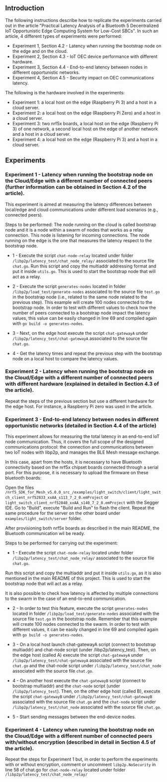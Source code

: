 ## Introduction

The following instructions describe how to replicate the experiments carried out in the article "Practical Latency Analysis of a Bluetooth 5 Decentralized IoT Opportunistic Edge Computing System for Low-Cost SBCs". In such an article, 4 different types of experiments were performed:

- Experiment 1, Section 4.2 - Latency when running the bootstrap node on the edge and on the cloud.
- Experiment 2, Section 4.3 - IoT OEC device performance with different hardware.
- Experiment 3, Section 4.4 - End-to-end latency between nodes in different opportunistic networks.
- Experiment 4, Section 4.5 - Security impact on OEC communications latency.

The following is the hardware involved in the experiments:

- Experiment 1: a local host on the edge (Raspberry Pi 3) and a host in a cloud server.
- Experiment 2: a local host on the edge (Raspberry Pi Zero) and a host in a cloud server.
- Experiment 3: two nrf5x boards, a local host on the edge (Raspberry Pi 3) of one network, a second local host on the edge of another network and a host in a cloud server.
- Experiment 4: a local host on the edge (Raspberry Pi 3) and a host in a cloud server.

## Experiments

### **Experiment 1** - Latency when running the bootstrap node on the Cloud/Edge with a different number of connected peers (further information can be obtained in Section 4.2 of the article).

This experiment is aimed at measuring the latency differences between local/edge and cloud communications under different load scenarios (e.g., connected peers).

Steps to be performed:
The node running on the cloud is called bootstrap node and it is a node within a swarm of nodes that works as a relay connection. This node is listening for incoming connections. The node running on the edge is the one that measures the latency respect to the bootstrap node.  

- 1 - Execute the script ```chat-node-relay``` located under folder ```/libp2p/latency_test/chat_node_relay/``` associated to the source file ```chat.go```. Run this script and copy the multiaddr addressing format and put it inside ```utils.go```. This is used to start the bootstrap node that will act as a relay.
 
- 2 - Execute the script ```generates-nodes``` located in folder ```/libp2p/load_test/generate-nodes``` associated to the source file ```test.go``` in the bootstrap node (i.e., related to the same node related to the previous step). This example will create 100 nodes connected to the bootstrap node. In order to test with different values to check how the number of peers connected to a bootstrap node impact the latency values, this value can be easily changed in line 69 and compiled again with ```go build -o generates-nodes```.    

- 3 - Next, on the edge host execute the script ```chat-gatewayA``` under ```/libp2p/latency_test/chat-gatewayA``` associated to the source file ```chat.go```.

- 4 - Get the latency times and repeat the previous step with the bootstrap node on a local host to compare the latency values.
 
### **Experiment 2** - Latency when running the bootstrap node on the Cloud/Edge with a different number of connected peers with different hardware (explained in detailed in Section 4.3 of the article).

Repeat the steps of the previous section but use a different hardware for the edge host. For instance, a Raspberry Pi zero was used in the article. 

### **Experiment 3** - End-to-end latency between nodes in different opportunistic networks (detailed in Section 4.4 of the article)

This experiment allows for measuring the total latency in an end-to-end IoT node communication. Thus, it covers the full scope of the designed communications protocol: the connection and communications between two IoT nodes with libp2p, and manages the BLE Mesh message exchange.

In this case, apart from the hosts, it is necessary to have Bluetooth connectivity based on the nrf5x chipset boards connected through a serial port. For this purpose, it is necessary to upload the firmware on these bluetooth boards: 

Open the files ```/nrf5_SDK_for_Mesh_v5.0.0_src_/examples/light_switch/client/light_switch_client_nrf52833_xxAA_s113_7_2_0.emProject``` or ```light_switch_client_nrf52840_xxAA_s140_7_2_0.emProject``` with the Segger IDE. 
Go to "Build", execute "Build and Run" to flash the client. Repeat the same procedure for the server on the other board under ```examples/light_switch/server``` folder.

After provisioning both nrf5x boards as described in the main README, the Bluetooth communication wil be ready.

Steps to be performed for carrying out the experiment:

- 1 - Execute the script ```chat-node-relay``` located under folder ```/libp2p/latency_test/chat_node_relay/``` associated to the source file ```chat.go```.

Run this script and copy the multiaddr and put it inside ```utils.go```, as it is also mentioned in the main README of this project. This is used to start the bootstrap node that will act as a relay.

It is also possible to check how latency is affected by multiple connections to the swarm in the case of an end-to-end communication.

- 2 - In order to test this feature, execute the script ```generates-nodes``` located in folder ```/libp2p/load_test/generate-nodes``` associated with the source file  ```test.go``` in the bootstrap node. Remember that this example will create 100 nodes connected to the swarm. In order to test with different values, it can be easily changed in line 69 and compiled again with ```go build -o generates-nodes```.    

- 3 - On a local host launch chat-gatewayA script (connect to bootstrap multiaddr) and chat-node script (under /libp2p/latency_test). Then, on the edge host (called A) execute the script ```chat-gatewayA``` under ```/libp2p/latency_test/chat-gatewayA``` associated with the source file ```chat.go``` and the chat-node script under ```/libp2p/latency_test/chat_node``` associated with the source file ```chat.go```.

- 4 - On another host execute the ```chat-gatewayB``` script (connect to bootstrap multiaddr) and the ```chat-node``` script (under ```/libp2p/latency_test```). Then, on the other edge host (called B), execute the script ```chat-gatewayB``` under ```/libp2p/latency_test/chat-gatewayB``` associated with the source file ```chat.go``` and the ```chat-node``` script under ```/libp2p/latency_test/chat_node``` associated with the source file ```chat.go```.

- 5 - Start sending messages between the end-device nodes.

### **Experiment 4** - Latency when running the bootstrap node on the Cloud/Edge with a different number of connected peers with/without encryption (described in detail in Section 4.5 of the article).

Repeat the steps for Experiment 1  but, in order to perform the experiments with or without encryption, comment or uncomment ```libp2p.NoSecurity``` in line 58 of chat.go for ```chat-node-relay``` located under folder ```/libp2p/latency_test/chat_node_relay/```

